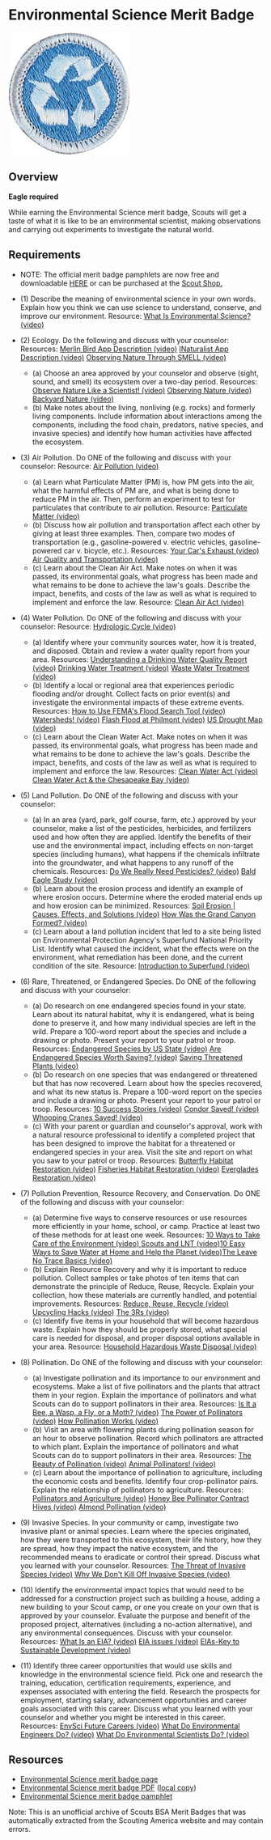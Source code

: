 

# Environmental Science Merit Badge

![Environmental Science Merit Badge](images/environmental-science-merit-badge.jpg)

## Overview

**Eagle required**

While earning the Environmental Science merit badge, Scouts will get a taste of what it is like to be an environmental scientist, making observations and carrying out experiments to investigate the natural world.

## Requirements

* NOTE:  The official merit badge pamphlets are now free and downloadable  [HERE](https://filestore.scouting.org/filestore/Merit_Badge_ReqandRes/Pamphlets/Environmental_Science.pdf) or can be purchased at the [Scout Shop.](https://www.scoutshop.org/)
* (1) Describe the meaning of environmental science in your own words. Explain how you think we can use science to understand, conserve, and improve our environment. Resource:  [What Is Environmental Science? (video)](https://www.youtube.com/watch?v=kB0JA7jsqMw)
* (2) Ecology. Do the following and discuss with your counselor:   Resources:  [Merlin Bird App Description (video)](https://www.youtube.com/watch?v=xmSUOLxyatY)  [INaturalist App Description (video)](https://www.youtube.com/watch?v=Mb_i-WoUKt0)  [Observing Nature Through SMELL (video)](https://www.youtube.com/watch?v=4drgulU4kb8)
    * (a) Choose an area approved by your counselor and observe (sight, sound, and smell) its ecosystem over a two-day period. Resources: [Observe Nature Like a Scientist! (video)](https://www.youtube.com/watch?v=7NVce3RK-Lo) [Observing Nature (video)](https://www.youtube.com/watch?v=3udPykdfCCU) [Backyard Nature (video)](https://www.youtube.com/watch?v=7gyYfKphqsM)
    * (b) Make notes about the living, nonliving (e.g. rocks) and formerly living components. Include information about interactions among the components, including the food chain, predators, native species, and invasive species) and identify how human activities have affected the ecosystem.


* (3) Air Pollution. Do ONE of the following and discuss with your counselor:  Resource:  [Air Pollution (video)](https://www.youtube.com/watch?v=e6rglsLy1Ys)
    * (a) Learn what Particulate Matter (PM) is, how PM gets into the air, what the harmful effects of PM are, and what is being done to reduce PM in the air. Then, perform an experiment to test for particulates that contribute to air pollution. Resource: [Particulate Matter (video)](https://www.youtube.com/watch?v=zj4rd77EAt4)
    * (b) Discuss how air pollution and transportation affect each other by giving at least three examples. Then, compare two modes of transportation (e.g., gasoline-powered v. electric vehicles, gasoline-powered car v. bicycle, etc.).   Resources: [Your Car's Exhaust (video)](https://www.youtube.com/watch?v=WTg4i-5N62U) [Air Quality and Transportation (video)](https://www.youtube.com/watch?v=TF1hxpcy4so)
    * (c) Learn about the Clean Air Act. Make notes on when it was passed, its environmental goals, what progress has been made and what remains to be done to achieve the law's goals. Describe the impact, benefits, and costs of the law as well as what is required to implement and enforce the law. Resource: [Clean Air Act (video)](https://www.youtube.com/watch?v=um517CsDC2w)


* (4) Water Pollution. Do ONE of the following and discuss with your counselor:  Resource:  [Hydrologic Cycle (video)](https://www.youtube.com/watch?v=ArBYU1SPZ48)
    * (a) Identify where your community sources water, how it is treated, and disposed. Obtain and review a water quality report from your area.  Resources: [Understanding a Drinking Water Quality Report (video)](https://www.youtube.com/watch?v=Wtc0Se2vz1A) [Drinking Water Treatment (video)](https://www.youtube.com/watch?v=0_ZcCqqpS2o) [Waste Water Treatment (video)](https://www.youtube.com/watch?v=FvPakzqM3h8)
    * (b) Identify a local or regional area that experiences periodic flooding and/or drought. Collect facts on prior event(s) and investigate the environmental impacts of these extreme events. Resources: [How to Use FEMA's Flood Search Tool (video)](https://youtu.be/Drvf9jVyRbs?si=czY2_HE1__ZHYhp7) [Watersheds! (video)](https://youtu.be/2pwW2rlGIa8?si=WyJsK2axpl1AdPkd) [Flash Flood at Philmont (video)](https://youtu.be/lj5yI5qq8eE?si=l2Z9hHFOyutlGuzN&t=6) [US Drought Map (video)](https://youtu.be/h6GuK1xaKao?si=lYrq3bRq0YcO9ZLh)
    * (c) Learn about the Clean Water Act. Make notes on when it was passed, its environmental goals, what progress has been made and what remains to be done to achieve the law's goals. Describe the impact, benefits, and costs of the law as well as what is required to implement and enforce the law. Resources: [Clean Water Act (video)](https://www.youtube.com/watch?v=OYMf9zJikVU) [ Clean Water Act & the Chesapeake Bay (video)](https://www.youtube.com/watch?v=pWdw2812U9g)


* (5) Land Pollution. Do ONE of the following and discuss with your counselor:
    * (a) In an area (yard, park, golf course, farm, etc.) approved by your counselor, make a list of the pesticides, herbicides, and fertilizers used and how often they are applied. Identify the benefits of their use and the environmental impact, including effects on non-target species (including humans), what happens if the chemicals infiltrate into the groundwater, and what happens to any runoff of the chemicals. Resources: [Do We Really Need Pesticides? (video)](https://www.youtube.com/watch?v=GLllZ-qiXJA) [Bald Eagle Study (video)](https://youtu.be/1eXj6QKjw_o?si=oppPQY9SRxO1a7Ne)
    * (b) Learn about the erosion process and identify an example of where erosion occurs. Determine where the eroded material ends up and how erosion can be minimized. Resources: [Soil Erosion | Causes, Effects, and Solutions (video)](https://www.youtube.com/watch?v=BoSUEIkK_Y4) [How Was the Grand Canyon Formed? (video)](https://www.youtube.com/watch?v=t6IBg4Srb6E)
    * (c) Learn about a land pollution incident that led to a site being listed on Environmental Protection Agency's Superfund National Priority List. Identify what caused the incident, what the effects were on the environment, what remediation has been done, and the current condition of the site. Resource: [Introduction to Superfund (video)](https://www.youtube.com/watch?v=klO1hJBJjns)


* (6) Rare, Threatened, or Endangered Species. Do ONE of the following and discuss with your counselor:
    * (a) Do research on one endangered species found in your state. Learn about its natural habitat, why it is endangered, what is being done to preserve it, and how many individual species are left in the wild. Prepare a 100-word report about the species and include a drawing or photo. Present your report to your patrol or troop.  Resources: [Endangered Species by US State (video)](https://www.youtube.com/watch?v=uhj1WmVdi3o) [Are Endangered Species Worth Saving? (video)](https://www.youtube.com/watch?v=h5eTqjzQZDY) [Saving Threatened Plants (video)](https://www.youtube.com/watch?v=ZCUw8M6Z33g)
    * (b) Do research on one species that was endangered or threatened but that has now recovered. Learn about how the species recovered, and what its new status is. Prepare a 100-word report on the species and include a drawing or photo. Present your report to your patrol or troop.  Resources: [10 Success Stories (video)](https://www.youtube.com/watch?v=ZrrdDYmzoME) [Condor Saved! (video)](https://www.youtube.com/watch?v=prU4UdQv9P4) [Whooping Cranes Saved! (video)](https://www.youtube.com/watch?v=vy773WFHpL8)
    * (c) With your parent or guardian and counselor's approval, work with a natural resource professional to identify a completed project that has been designed to improve the habitat for a threatened or endangered species in your area. Visit the site and report on what you saw to your patrol or troop. Resources: [Butterfly Habitat Restoration (video)](https://www.youtube.com/watch?v=YDIdFnXXA84) [Fisheries Habitat Restoration (video)](https://www.youtube.com/watch?v=uMvM0yZbQSA) [Everglades Restoration (video)](https://www.youtube.com/watch?v=98d8p49XJGM)


* (7) Pollution Prevention, Resource Recovery, and Conservation. Do ONE of the following and discuss with your counselor:
    * (a) Determine five ways to conserve resources or use resources more efficiently in your home, school, or camp. Practice at least two of these methods for at least one week. Resources: [10 Ways to Take Care of the Environment (video) ](https://www.youtube.com/watch?v=X2YgM1Zw4_E)[Scouts and LNT (video)](https://www.youtube.com/watch?v=oTs29BZzf8U)[10 Easy Ways to Save Water at Home and Help the Planet (video)](https://youtu.be/8tA3GnlaX18?si=zeF88iHsxd1v4LYl)[The Leave No Trace Basics (video)](https://www.youtube.com/watch?v=rGY7LpH5tok)
    * (b) Explain Resource Recovery and why it is important to reduce pollution. Collect samples or take photos of ten items that can demonstrate the principle of Reduce, Reuse, Recycle. Explain your collection, how these materials are currently handled, and potential improvements. Resources: [Reduce, Reuse, Recycle (video)](https://www.youtube.com/watch?v=u8MQwOR2og8&t=178s) [Upcycling Hacks (video)](https://www.youtube.com/watch?v=YGzv0IsJFYU) [The 3Rs (video)](https://www.youtube.com/watch?v=TPG6E4nxtSw)
    * (c) Identify five items in your household that will become hazardous waste. Explain how they should be properly stored, what special care is needed for disposal, and proper disposal options available in your area. Resource: [Household Hazardous Waste Disposal (video)](https://youtu.be/MJX0rvGsRpA?si=f-VNz_J6IBwhQMPd)


* (8) Pollination. Do ONE of the following and discuss with your counselor:
    * (a) Investigate pollination and its importance to our environment and ecosystems. Make a list of five pollinators and the plants that attract them in your region. Explain the importance of pollinators and what Scouts can do to support pollinators in their area. Resources: [Is It a Bee, a Wasp, a Fly, or a Moth? (video)](https://www.youtube.com/watch?v=dDMBykrogXs) [The Power of Pollinators (video)](https://www.youtube.com/watch?v=eDxZojp9yNg) [How Pollination Works (video)](https://www.youtube.com/watch?v=qWc8X6YeTv8&t=31s)
    * (b) Visit an area with flowering plants during pollination season for an hour to observe pollination. Record which pollinators are attracted to which plant. Explain the importance of pollinators and what Scouts can do to support pollinators in their area.  Resources: [The Beauty of Pollination (video)](https://www.youtube.com/watch?v=MQiszdkOwuU) [Animal Pollinators! (video)](https://www.youtube.com/watch?v=gR3E2tGx2vc)
    * (c) Learn about the importance of pollination to agriculture, including the economic costs and benefits. Identify four crop-pollinator pairs. Explain the relationship of pollinators to agriculture. Resources: [Pollinators and Agriculture (video)](https://www.youtube.com/watch?v=RczHxJI57xU) [Honey Bee Pollinator Contract Hives (video)](https://www.youtube.com/watch?v=M_AbmAtrCyo) [Almond Pollination (video)](https://www.youtube.com/watch?v=QdcMncME4io)


* (9) Invasive Species. In your community or camp, investigate two invasive plant or animal species. Learn where the species originated, how they were transported to this ecosystem, their life history, how they are spread, how they impact the native ecosystem, and the recommended means to eradicate or control their spread.  Discuss what you learned with your counselor. Resources:  [The Threat of Invasive Species (video)](https://youtu.be/spTWwqVP_2s?si=BvTcJGLLBgrSN65U)  [Why We Don't Kill Off Invasive Species (video)](https://youtu.be/TNfIGtZ3k1Q?si=eut02ofY2iwczIP-)
* (10) Identify the environmental impact topics that would need to be addressed for a construction project such as building a house, adding a new building to your Scout camp, or one you create on your own that is approved by your counselor. Evaluate the purpose and benefit of the proposed project, alternatives (including a no-action alternative), and any environmental consequences. Discuss with your counselor. Resources:  [What Is an EIA? (video)](https://www.youtube.com/watch?v=V7W3l1Qgj-0)  [EIA issues (video)](https://www.youtube.com/watch?v=RWtT0EfhNsE)  [EIAs-Key to Sustainable Development (video)](https://www.youtube.com/watch?v=aznhAlo8rJo)
* (11) Identify three career opportunities that would use skills and knowledge in the environmental science field. Pick one and research the training, education, certification requirements, experience, and expenses associated with entering the field. Research the prospects for employment, starting salary, advancement opportunities and career goals associated with this career. Discuss what you learned with your counselor and whether you might be interested in this career.  Resources:  [EnvSci Future Careers (video)](https://www.youtube.com/watch?v=PrOPITyZPaU)      [What Do Environmental Engineers Do? (video)](https://youtu.be/k2epvAUEdCI?si=ZNkpdjKI880p7xdf)  [What Do Environmental Scientists Do?  (video)](https://www.youtube.com/watch?v=c5xGwhaNxi4)


## Resources

- [Environmental Science merit badge page](https://www.scouting.org/merit-badges/environmental-science/)
- [Environmental Science merit badge PDF](https://filestore.scouting.org/filestore/Merit_Badge_ReqandRes/Pamphlets/Environmental_Science.pdf) ([local copy](files/environmental-science-merit-badge.pdf))
- [Environmental Science merit badge pamphlet](https://www.scoutshop.org/bsa-enviromental-science-merit-badge-pamphlet-es-boy-scouts-of-america-660375.html)

Note: This is an unofficial archive of Scouts BSA Merit Badges that was automatically extracted from the Scouting America website and may contain errors.